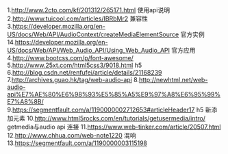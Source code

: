 1.http://www.2cto.com/kf/201312/265171.html  使用api说明
2.http://www.tuicool.com/articles/IBRbMr2  兼容性
3.https://developer.mozilla.org/en-US/docs/Web/API/AudioContext/createMediaElementSource  官方实例
14.https://developer.mozilla.org/en-US/docs/Web/API/Web_Audio_API/Using_Web_Audio_API    官方应用
4.http://www.bootcss.com/p/font-awesome/
5.http://www.25xt.com/html5css3/9018.html   h5
6.http://blog.csdn.net/renfufei/article/details/21168239
7.http://archives.guao.hk/tag/web-audio-api
8.http://newhtml.net/web-audio-api%E7%AE%80%E6%98%93%E5%85%A5%E9%97%A8%E6%95%99%E7%A8%8B/
9.https://segmentfault.com/a/1190000002712653#articleHeader17  h5 新添加元素
10.http://www.html5rocks.com/en/tutorials/getusermedia/intro/   getmedia与audio api 连接
11.https://www.web-tinker.com/article/20507.html
12.http://www.chhua.com/web-note1220   混响
13.https://segmentfault.com/a/1190000003115198